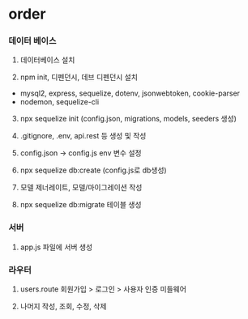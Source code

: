 # order

### 데이터 베이스

1. 데이터베이스 설치

2. npm init, 디펜던시, 데브 디펜던시 설치

- mysql2, express, sequelize, dotenv, jsonwebtoken, cookie-parser
- nodemon, sequelize-cli

3. npx sequelize init (config.json, migrations, models, seeders 생성)

4. .gitignore, .env, api.rest 등 생성 및 작성

5. config.json -> config.js env 변수 설정

6. npx sequelize db:create (config.js로 db생성)

7. 모델 제너레이트, 모델/마이그레이션 작성

8. npx sequelize db:migrate 테이블 생성

### 서버

1. app.js 파일에 서버 생성

### 라우터

1. users.route 회원가입 > 로그인 > 사용자 인증 미들웨어

2. 나머지 작성, 조회, 수정, 삭제
